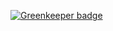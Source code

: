 
[![Greenkeeper badge](https://badges.greenkeeper.io/sandali95/node-RESTful-api.svg)](https://greenkeeper.io/)
